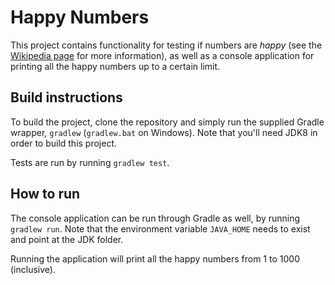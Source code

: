 # Happy Numbers

This project contains functionality for testing if numbers are *happy* (see the [Wikipedia page](https://en.wikipedia.org/wiki/Happy_number) for more information), as well as a console application for printing all the happy numbers up to a certain limit.

## Build instructions

To build the project, clone the repository and simply run the supplied Gradle wrapper, `gradlew` (`gradlew.bat` on Windows). Note that you'll need JDK8 in order to build this project.

Tests are run by running `gradlew test`.

## How to run

The console application can be run through Gradle as well, by running `gradlew run`. Note that the environment variable `JAVA_HOME` needs to exist and point at the JDK folder.

Running the application will print all the happy numbers from 1 to 1000 (inclusive).
